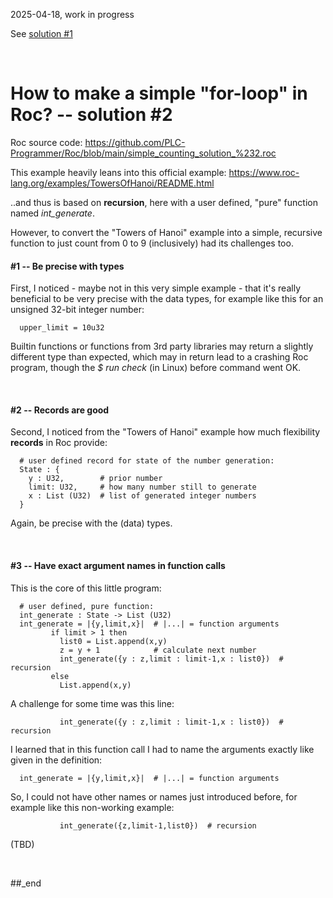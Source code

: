 2025-04-18, work in progress

See [solution #1](https://github.com/PLC-Programmer/Roc/blob/main/README.md)

<br/>

# How to make a simple "for-loop" in Roc? -- solution #2

Roc source code: https://github.com/PLC-Programmer/Roc/blob/main/simple_counting_solution_%232.roc

This example heavily leans into this official example: https://www.roc-lang.org/examples/TowersOfHanoi/README.html

..and thus is based on **recursion**, here with a user defined, "pure" function named _int_generate_.

However, to convert the "Towers of Hanoi" example into a simple, recursive function to just count from 0 to 9 (inclusively) had its challenges too.

####  #1 -- Be precise with types

First, I noticed - maybe not in this very simple example - that it's really beneficial to be very precise with the data types, for example like this for an unsigned 32-bit integer number:

```
  upper_limit = 10u32
```

Builtin functions or functions from 3rd party libraries may return a slightly different type than expected, which may in return lead to a crashing Roc program, though the _$ run check <Roc program>_ (in Linux) before command went OK.

<br/>

#### #2 -- Records are good

Second, I noticed from the "Towers of Hanoi" example how much flexibility **records** in Roc provide:

```
  # user defined record for state of the number generation:
  State : {
    y : U32,        # prior number
    limit: U32,     # how many number still to generate
    x : List (U32)  # list of generated integer numbers
  }
```

Again, be precise with the (data) types.

<br/>

#### #3 -- Have exact argument names in function calls

This is the core of this little program:

```
  # user defined, pure function:
  int_generate : State -> List (U32)
  int_generate = |{y,limit,x}|  # |...| = function arguments
         if limit > 1 then
           list0 = List.append(x,y)
           z = y + 1            # calculate next number
           int_generate({y : z,limit : limit-1,x : list0})  # recursion
         else
           List.append(x,y)
```

A challenge for some time was this line:

```
           int_generate({y : z,limit : limit-1,x : list0})  # recursion
```

I learned that in this function call I had to name the arguments exactly like given in the definition:

```
  int_generate = |{y,limit,x}|  # |...| = function arguments
```

So, I could not have other names or names just introduced before, for example like this non-working example:

```
           int_generate({z,limit-1,list0})  # recursion
```





















(TBD)

<br/>

##_end
